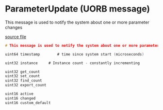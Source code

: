 # ParameterUpdate (UORB message)

This message is used to notify the system about one or more parameter changes

[source file](https://github.com/PX4/PX4-Autopilot/blob/release/1.14/msg/ParameterUpdate.msg)

```c
# This message is used to notify the system about one or more parameter changes

uint64 timestamp		# time since system start (microseconds)

uint32 instance		# Instance count - constantly incrementing

uint32 get_count
uint32 set_count
uint32 find_count
uint32 export_count

uint16 active
uint16 changed
uint16 custom_default

```
